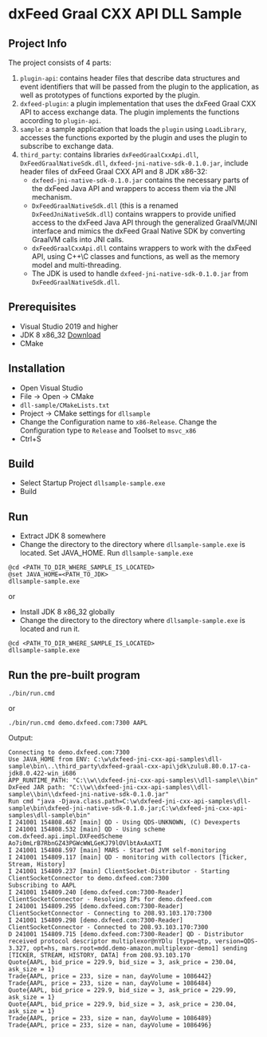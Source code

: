 # dxFeed Graal CXX API DLL Sample

## Project Info

The project consists of 4 parts:
1) `plugin-api`: contains header files that describe data structures and event identifiers that will be passed from the plugin to the application, as well as prototypes of functions exported by the plugin.
2) `dxfeed-plugin`: a plugin implementation that uses the dxFeed Graal CXX API to access exchange data. The plugin implements the functions according to `plugin-api`.
3) `sample`: a sample application that loads the `plugin` using `LoadLibrary`, accesses the functions exported by the plugin and uses the plugin to subscribe to exchange data.
4) `third_party`: contains libraries `dxFeedGraalCxxApi.dll`, `DxFeedGraalNativeSdk.dll`, `dxfeed-jni-native-sdk-0.1.0.jar`, include header files of dxFeed Graal CXX API and 8 JDK x86-32:
    - `dxfeed-jni-native-sdk-0.1.0.jar` contains the necessary parts of the dxFeed Java API and wrappers to access them via the JNI mechanism.
    - `DxFeedGraalNativeSdk.dll` (this is a renamed `DxFeedJniNativeSdk.dll`) contains wrappers to provide unified access to the dxFeed Java API through the generalized GraalVM/JNI interface and mimics the dxFeed Graal Native SDK by converting GraalVM calls into JNI calls.
    - `dxFeedGraalCxxApi.dll` contains wrappers to work with the dxFeed API, using C++\C classes and functions, as well as the memory model and multi-threading.
    - The JDK is used to handle `dxfeed-jni-native-sdk-0.1.0.jar` from `DxFeedGraalNativeSdk.dll`.

## Prerequisites

- Visual Studio 2019 and higher
- JDK 8 x86_32 [Download](https://cdn.azul.com/zulu/bin/zulu8.80.0.17-ca-jdk8.0.422-win_i686.zip)
- CMake

## Installation

- Open Visual Studio
- File -> Open -> CMake
- `dll-sample/CMakeLists.txt`
- Project -> CMake settings for `dllsample`
- Change the Configuration name to `x86-Release`. Change the Configuration type to `Release` and Toolset to `msvc_x86`
- Ctrl+S

## Build

- Select Startup Project `dllsample-sample.exe`
- Build

## Run

- Extract JDK 8 somewhere
- Change the directory to the directory where `dllsample-sample.exe` is located. Set JAVA_HOME. Run `dllsample-sample.exe` 
```shell
@cd <PATH_TO_DIR_WHERE_SAMPLE_IS_LOCATED>
@set JAVA_HOME=<PATH_TO_JDK>
dllsample-sample.exe
```

or

- Install JDK 8 x86_32 globally
- Change the directory to the directory where `dllsample-sample.exe` is located and run it.
```shell
@cd <PATH_TO_DIR_WHERE_SAMPLE_IS_LOCATED>
dllsample-sample.exe
```

## Run the pre-built program

```shell
./bin/run.cmd
```

or

```shell
./bin/run.cmd demo.dxfeed.com:7300 AAPL
```

Output:

```shell
Connecting to demo.dxfeed.com:7300
Use JAVA_HOME from ENV: C:\w\dxfeed-jni-cxx-api-samples\dll-sample\bin\..\third_party\dxfeed-graal-cxx-api\jdk\zulu8.80.0.17-ca-jdk8.0.422-win_i686
APP_RUNTIME_PATH: "C:\\w\\dxfeed-jni-cxx-api-samples\\dll-sample\\bin"
DxFeed JAR path: "C:\\w\\dxfeed-jni-cxx-api-samples\\dll-sample\\bin\\dxfeed-jni-native-sdk-0.1.0.jar"
Run cmd "java -Djava.class.path=C:\w\dxfeed-jni-cxx-api-samples\dll-sample\bin\dxfeed-jni-native-sdk-0.1.0.jar;C:\w\dxfeed-jni-cxx-api-samples\dll-sample\bin"
I 241001 154808.467 [main] QD - Using QDS-UNKNOWN, (C) Devexperts
I 241001 154808.532 [main] QD - Using scheme com.dxfeed.api.impl.DXFeedScheme Ao7i0mLrB7RbnGZ43PGWcWWLGeKJ79lOVlbtAxAaXTI
I 241001 154808.597 [main] MARS - Started JVM self-monitoring
I 241001 154809.117 [main] QD - monitoring with collectors [Ticker, Stream, History]
I 241001 154809.237 [main] ClientSocket-Distributor - Starting ClientSocketConnector to demo.dxfeed.com:7300
Subscribing to AAPL
I 241001 154809.240 [demo.dxfeed.com:7300-Reader] ClientSocketConnector - Resolving IPs for demo.dxfeed.com
I 241001 154809.295 [demo.dxfeed.com:7300-Reader] ClientSocketConnector - Connecting to 208.93.103.170:7300
I 241001 154809.298 [demo.dxfeed.com:7300-Reader] ClientSocketConnector - Connected to 208.93.103.170:7300
D 241001 154809.715 [demo.dxfeed.com:7300-Reader] QD - Distributor received protocol descriptor multiplexor@nYDlu [type=qtp, version=QDS-3.327, opt=hs, mars.root=mdd.demo-amazon.multiplexor-demo1] sending [TICKER, STREAM, HISTORY, DATA] from 208.93.103.170
Quote{AAPL, bid_price = 229.9, bid_size = 3, ask_price = 230.04, ask_size = 1}
Trade{AAPL, price = 233, size = nan, dayVolume = 1086442}
Trade{AAPL, price = 233, size = nan, dayVolume = 1086484}
Quote{AAPL, bid_price = 229.9, bid_size = 3, ask_price = 229.99, ask_size = 1}
Quote{AAPL, bid_price = 229.9, bid_size = 3, ask_price = 230.04, ask_size = 1}
Trade{AAPL, price = 233, size = nan, dayVolume = 1086489}
Trade{AAPL, price = 233, size = nan, dayVolume = 1086496}
```
